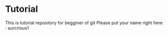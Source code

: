 # Tutorial
This is tutorial repository for begginer of git
Please put your name right here : surcrious1
